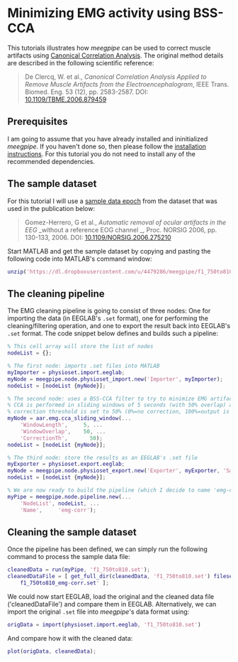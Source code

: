 Minimizing EMG activity using BSS-CCA
===

This tutorials illustrates how _meegpipe_ can be used to correct muscle
artifacts using [Canonical Correlation Analysis][cca]. The original method
details are described in the following scientific reference:

> De Clercq, W. et al., _Canonical Correlation Analysis Applied to Remove Muscle
Artifacts from the Electroencephalogram_, IEEE Trans. Biomed. Eng. 53 (12), pp.
2583-2587. DOI: [10.1109/TBME.2006.879459](http://dx.doi.org/10.1109/TBME.2006.879459)

[cca]: http://en.wikipedia.org/wiki/Canonical_correlation

## Prerequisites

I am going to assume that you have already installed and ininitialized
_meegpipe_. If you haven't done so, then please follow the [installation
instructions](http://germangh.com/meegpipe). For this tutorial you do not need
to install any of the recommended dependencies.

## The sample dataset

For this tutorial I will use a [sample data epoch][data] from the dataset that
was used in the publication below:

[data]: https://dl.dropboxusercontent.com/u/4479286/meegpipe/f1_750to810.set

> Gomez-Herrero, G et al., _Automatic removal of ocular artifacts in the EEG_
> _without a reference EOG channel _, Proc. NORSIG 2006, pp. 130-133, 2006.
> DOI:
> [10.1109/NORSIG.2006.275210](http://dx.doi.org/10.1109/NORSIG.2006.275210)

Start MATLAB and get the sample dataset by copying and pasting the following
code into MATLAB's command window:

````matlab
unzip('https://dl.dropboxusercontent.com/u/4479286/meegpipe/f1_750to810.zip');
````

## The cleaning pipeline

The EMG cleaning pipeline is going to consist of three nodes: One for importing
the data (in EEGLAB's `.set` format), one for performing the cleaning/filtering
operation, and one to export the result back into EEGLAB's `.set` format. The
code snippet below defines and builds such a pipeline:

````matlab
% This cell array will store the list of nodes
nodeList = {};

% The first node: imports .set files into MATLAB
myImporter = physioset.import.eeglab;
myNode = meegpipe.node.physioset_import.new('Importer', myImporter);
nodeList = [nodeList {myNode}];

% The second node: uses a BSS-CCA filter to try to minimize EMG artifacts
% CCA is performed in sliding windows of 5 seconds (with 50% overlap) and the
% correction threshold is set to 50% (0%=no correction, 100%=output is flat).
myNode = aar.emg.cca_sliding_window(...
    'WindowLength',     5, ...
    'WindowOverlap',    50, ...
    'CorrectionTh',       50);
nodeList = [nodeList {myNode}];

% The third node: store the results as an EEGLAB's .set file
myExporter = physioset.export.eeglab;
myNode = meegpipe.node.physioset_export.new('Exporter', myExporter, 'Save', true);
nodeList = [nodeList {myNode}];

% We are now ready to build the pipeline (which I decide to name 'emg-corr')
myPipe = meegpipe.node.pipeline.new(...
    'NodeList', nodeList, ...
    'Name',     'emg-corr');
````


## Cleaning the sample dataset

Once the pipeline has been defined, we can simply run the following command to
process the sample data file:

````matlab
cleanedData = run(myPipe, 'f1_750to810.set');
cleanedDataFile = [ get_full_dir(cleanedData, 'f1_750to810.set') filesep ...
    f1_750to810_emg-corr.set' ];
````

We could now start EEGLAB, load the original and the cleaned data file
('cleanedDataFile') and compare them in EEGLAB. Alternatively, we can import
the original `.set` file into _meegpipe_'s data format using:

````matlab
origData = import(physioset.import.eeglab, 'f1_750to810.set')
````

And compare how it with the cleaned data:

````matlab
plot(origData, cleanedData);
````



